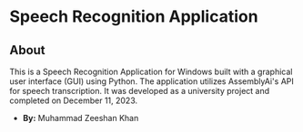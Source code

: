 # Speech Recognition Application

## About

This is a Speech Recognition Application for Windows built with a graphical user interface (GUI) using Python. The application utilizes AssemblyAi's API for speech transcription. It was developed as a university project and completed on December 11, 2023.

- **By:** Muhammad Zeeshan Khan
